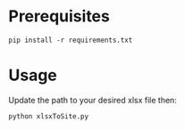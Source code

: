 # Prerequisites

    pip install -r requirements.txt

# Usage

Update the path to your desired xlsx file then:

    python xlsxToSite.py
